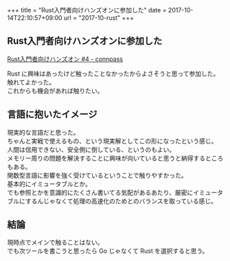 +++
title = "Rust入門者向けハンズオンに参加した"
date = 2017-10-14T22:10:57+09:00
url = "2017-10-rust"
+++

## Rust入門者向けハンズオンに参加した

[Rust入門者向けハンズオン #4 - connpass](https://rust.connpass.com/event/62801/)

Rust に興味はあったけど触ったことなかったからよさそうと思って参加した。  
触れてよかった。  
これからも機会があれば触りたい。

## 言語に抱いたイメージ

現実的な言語だと思った。  
ちゃんと実戦で使えるもの、という現実解としてこの形になったという感じ。  
人間は信用できない、安全側に倒している、というのもよい。  
メモリー周りの問題を解決することに興味が向いていると思うと納得するところもある。  
関数型言語に影響を強く受けているということで触りやすかった。  
基本的にイミュータブルとか。  
でも参照とかを意識的にたくさん書いてる気配があるあたり、厳密にイミュータブルにするんじゃなくて処理の高速化のためとのバランスを取っている感じ。

## 結論

現時点でメインで触ることはない。  
でも次ツールを書こうと思ったら Go じゃなくて Rust を選択すると思う。
